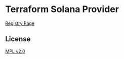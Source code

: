 # Terraform Solana Provider

[Registry Page](https://registry.terraform.io/providers/callensm/solana/latest)

## License

[MPL v2.0](./LICENSE)
